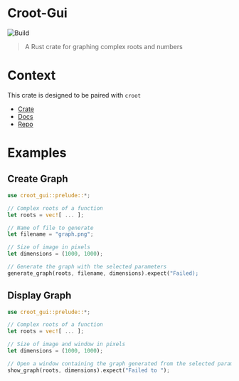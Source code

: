# Croot-Gui

![Build](https://img.shields.io/github/actions/workflow/status/Ross-Morgan/croot-gui/rust.yml)

> A Rust crate for graphing complex roots and numbers

# Context

This crate is designed to be paired with `croot`

- [Crate](https://www.crates.io/crates/croot)
- [Docs](https://www.docs.rs/croot)
- [Repo](https://www.github.com/Ross-Morgan/croot)

# Examples

## Create Graph

```rust
use croot_gui::prelude::*;

// Complex roots of a function
let roots = vec![ ... ];

// Name of file to generate
let filename = "graph.png";

// Size of image in pixels
let dimensions = (1000, 1000);

// Generate the graph with the selected parameters
generate_graph(roots, filename, dimensions).expect("Failed);
```
## Display Graph

```rust
use croot_gui::prelude::*;

// Complex roots of a function
let roots = vec![ ... ];

// Size of image and window in pixels
let dimensions = (1000, 1000);

// Open a window containing the graph generated from the selected parameters
show_graph(roots, dimensions).expect("Failed to ");
```
